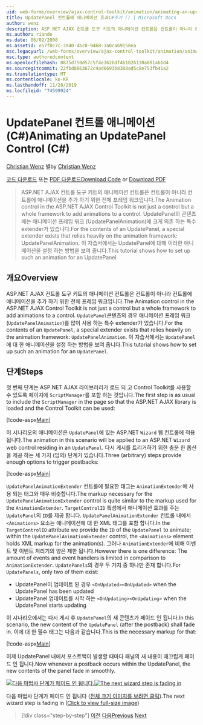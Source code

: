 ```yaml
---
uid: web-forms/overview/ajax-control-toolkit/animation/animating-an-updatepanel-control-cs
title: UpdatePanel 컨트롤에 애니메이션 효과C#주기 () | Microsoft Docs
author: wenz
description: ASP.NET AJAX 컨트롤 도구 키트의 애니메이션 컨트롤은 컨트롤이 아니라 컨트롤에 애니메이션을 추가 하기 위한 전체 프레임 워크입니다. 의 내용에 대 한
ms.author: riande
ms.date: 06/02/2008
ms.assetid: e57f8c7c-3940-4bc0-9468-3a0ca69158ea
msc.legacyurl: /web-forms/overview/ajax-control-toolkit/animation/animating-an-updatepanel-control-cs
msc.type: authoredcontent
ms.openlocfilehash: 8875d750d57c5f4e362bdf461826130a881ab1d4
ms.sourcegitcommit: 22fbd8863672c4ad6693b8388ad5c8e753fb41a2
ms.translationtype: MT
ms.contentlocale: ko-KR
ms.lasthandoff: 11/28/2019
ms.locfileid: "74599924"
---
```

# <a name="animating-an-updatepanel-control-c"></a><span data-ttu-id="99adb-104">UpdatePanel 컨트롤 애니메이션(C#)</span><span class="sxs-lookup"><span data-stu-id="99adb-104">Animating an UpdatePanel Control (C#)</span></span>

<span data-ttu-id="99adb-105">[Christian Wenz](https://github.com/wenz) 별</span><span class="sxs-lookup"><span data-stu-id="99adb-105">by [Christian Wenz](https://github.com/wenz)</span></span>

<span data-ttu-id="99adb-106">[코드 다운로드](https://download.microsoft.com/download/9/3/f/93f8daea-bebd-4821-833b-95205389c7d0/UpdatePanelAnimation1.cs.zip) 또는 [PDF 다운로드](https://download.microsoft.com/download/b/6/a/b6ae89ee-df69-4c87-9bfb-ad1eb2b23373/updatepanelanimation1CS.pdf)</span><span class="sxs-lookup"><span data-stu-id="99adb-106">[Download Code](https://download.microsoft.com/download/9/3/f/93f8daea-bebd-4821-833b-95205389c7d0/UpdatePanelAnimation1.cs.zip) or [Download PDF](https://download.microsoft.com/download/b/6/a/b6ae89ee-df69-4c87-9bfb-ad1eb2b23373/updatepanelanimation1CS.pdf)</span></span>

> <span data-ttu-id="99adb-107">ASP.NET AJAX 컨트롤 도구 키트의 애니메이션 컨트롤은 컨트롤이 아니라 컨트롤에 애니메이션을 추가 하기 위한 전체 프레임 워크입니다.</span><span class="sxs-lookup"><span data-stu-id="99adb-107">The Animation control in the ASP.NET AJAX Control Toolkit is not just a control but a whole framework to add animations to a control.</span></span> <span data-ttu-id="99adb-108">UpdatePanel의 콘텐츠에는 애니메이션 프레임 워크 (UpdatePanelAnimation)에 크게 의존 하는 특수 extender가 있습니다.</span><span class="sxs-lookup"><span data-stu-id="99adb-108">For the contents of an UpdatePanel, a special extender exists that relies heavily on the animation framework: UpdatePanelAnimation.</span></span> <span data-ttu-id="99adb-109">이 자습서에서는 UpdatePanel에 대해 이러한 애니메이션을 설정 하는 방법을 보여 줍니다.</span><span class="sxs-lookup"><span data-stu-id="99adb-109">This tutorial shows how to set up such an animation for an UpdatePanel.</span></span>

## <a name="overview"></a><span data-ttu-id="99adb-110">개요</span><span class="sxs-lookup"><span data-stu-id="99adb-110">Overview</span></span>

<span data-ttu-id="99adb-111">ASP.NET AJAX 컨트롤 도구 키트의 애니메이션 컨트롤은 컨트롤이 아니라 컨트롤에 애니메이션을 추가 하기 위한 전체 프레임 워크입니다.</span><span class="sxs-lookup"><span data-stu-id="99adb-111">The Animation control in the ASP.NET AJAX Control Toolkit is not just a control but a whole framework to add animations to a control.</span></span> <span data-ttu-id="99adb-112">`UpdatePanel`콘텐츠의 경우 애니메이션 프레임 워크 (`UpdatePanelAnimation`)를 많이 사용 하는 특수 extender가 있습니다.</span><span class="sxs-lookup"><span data-stu-id="99adb-112">For the contents of an `UpdatePanel`, a special extender exists that relies heavily on the animation framework: `UpdatePanelAnimation`.</span></span> <span data-ttu-id="99adb-113">이 자습서에서는 `UpdatePanel`에 대 한 애니메이션을 설정 하는 방법을 보여 줍니다.</span><span class="sxs-lookup"><span data-stu-id="99adb-113">This tutorial shows how to set up such an animation for an `UpdatePanel`.</span></span>

## <a name="steps"></a><span data-ttu-id="99adb-114">단계</span><span class="sxs-lookup"><span data-stu-id="99adb-114">Steps</span></span>

<span data-ttu-id="99adb-115">첫 번째 단계는 ASP.NET AJAX 라이브러리가 로드 되 고 Control Toolkit를 사용할 수 있도록 페이지에 `ScriptManager`를 포함 하는 것입니다.</span><span class="sxs-lookup"><span data-stu-id="99adb-115">The first step is as usual to include the `ScriptManager` in the page so that the ASP.NET AJAX library is loaded and the Control Toolkit can be used:</span></span>

[!code-aspx[Main](animating-an-updatepanel-control-cs/samples/sample1.aspx)]

<span data-ttu-id="99adb-116">이 시나리오의 애니메이션은 `UpdatePanel`에 있는 ASP.NET `Wizard` 웹 컨트롤에 적용 됩니다.</span><span class="sxs-lookup"><span data-stu-id="99adb-116">The animation in this scenario will be applied to an ASP.NET `Wizard` web control residing in an `UpdatePanel`.</span></span> <span data-ttu-id="99adb-117">다시 게시를 트리거하기 위한 충분 한 옵션을 제공 하는 세 가지 (임의) 단계가 있습니다.</span><span class="sxs-lookup"><span data-stu-id="99adb-117">Three (arbitrary) steps provide enough options to trigger postbacks:</span></span>

[!code-aspx[Main](animating-an-updatepanel-control-cs/samples/sample2.aspx)]

<span data-ttu-id="99adb-118">`UpdatePanelAnimationExtender` 컨트롤에 필요한 태그는 `AnimationExtender`에 사용 되는 태그와 매우 비슷합니다.</span><span class="sxs-lookup"><span data-stu-id="99adb-118">The markup necessary for the `UpdatePanelAnimationExtender` control is quite similar to the markup used for the `AnimationExtender`.</span></span> <span data-ttu-id="99adb-119">`TargetControlID` 특성에서 애니메이션 효과를 주는 `UpdatePanel`의 `ID`를 제공 합니다. `UpdatePanelAnimationExtender` 컨트롤 내에서 `<Animations>` 요소는 애니메이션에 대 한 XML 태그를 포함 합니다.</span><span class="sxs-lookup"><span data-stu-id="99adb-119">In the `TargetControlID` attribute we provide the `ID` of the `UpdatePanel` to animate; within the `UpdatePanelAnimationExtender` control, the `<Animations>` element holds XML markup for the animation(s).</span></span> <span data-ttu-id="99adb-120">그러나 `AnimationExtender`에 비해 이벤트 및 이벤트 처리기의 양은 제한 됩니다.</span><span class="sxs-lookup"><span data-stu-id="99adb-120">However there is one difference: The amount of events and event handlers is limited in comparison to `AnimationExtender`.</span></span> <span data-ttu-id="99adb-121">`UpdatePanels`의 경우 두 가지 중 하나만 존재 합니다.</span><span class="sxs-lookup"><span data-stu-id="99adb-121">For `UpdatePanels`, only two of them exist:</span></span>

- <span data-ttu-id="99adb-122">UpdatePanel이 업데이트 된 경우 `<OnUpdated>`</span><span class="sxs-lookup"><span data-stu-id="99adb-122">`<OnUpdated>` when the UpdatePanel has been updated</span></span>
- <span data-ttu-id="99adb-123">UpdatePanel 업데이트를 시작 하는 `<OnUpdating>`</span><span class="sxs-lookup"><span data-stu-id="99adb-123">`<OnUpdating>` when the UpdatePanel starts updating</span></span>

<span data-ttu-id="99adb-124">이 시나리오에서는 다시 게시 후 `UpdatePanel`의 새 콘텐츠가 페이드 인 됩니다.</span><span class="sxs-lookup"><span data-stu-id="99adb-124">In this scenario, the new content of the `UpdatePanel` (after the postback) shall fade in.</span></span> <span data-ttu-id="99adb-125">이에 대 한 필수 태그는 다음과 같습니다.</span><span class="sxs-lookup"><span data-stu-id="99adb-125">This is the necessary markup for that:</span></span>

[!code-aspx[Main](animating-an-updatepanel-control-cs/samples/sample3.aspx)]

<span data-ttu-id="99adb-126">이제 UpdatePanel 내에서 포스트백이 발생할 때마다 패널의 새 내용이 매끄럽게 페이드 인 됩니다.</span><span class="sxs-lookup"><span data-stu-id="99adb-126">Now whenever a postback occurs within the UpdatePanel, the new contents of the panel fade in smoothly.</span></span>

<span data-ttu-id="99adb-127">[![다음 마법사 단계가 페이드 인 됩니다.](animating-an-updatepanel-control-cs/_static/image2.png)](animating-an-updatepanel-control-cs/_static/image1.png)</span><span class="sxs-lookup"><span data-stu-id="99adb-127">[![The next wizard step is fading in](animating-an-updatepanel-control-cs/_static/image2.png)](animating-an-updatepanel-control-cs/_static/image1.png)</span></span>

<span data-ttu-id="99adb-128">다음 마법사 단계가 페이드 인 됩니다 ([전체 크기 이미지를 보려면 클릭](animating-an-updatepanel-control-cs/_static/image3.png)).</span><span class="sxs-lookup"><span data-stu-id="99adb-128">The next wizard step is fading in ([Click to view full-size image](animating-an-updatepanel-control-cs/_static/image3.png))</span></span>

> [!div class="step-by-step"]
> <span data-ttu-id="99adb-129">[이전](changing-an-animation-using-client-side-code-cs.md)
> [다음](dynamically-controlling-updatepanel-animations-cs.md)</span><span class="sxs-lookup"><span data-stu-id="99adb-129">[Previous](changing-an-animation-using-client-side-code-cs.md)
[Next](dynamically-controlling-updatepanel-animations-cs.md)</span></span>
